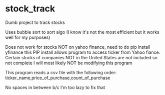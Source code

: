 # stock_track
Dumb project to track stocks

Uses bubble sort to sort algo (I know it's not the most efficient but it works well for my purposes)

Does not work for stocks NOT on yahoo finance, need to do 
  pip install yfinance
this PIP install allows program to access ticker from Yahoo fiance. Certain stocks of companies NOT in the United States are not included so not complete
I will most likely NOT be modifying this program


This program reads a csv file with the following order:
          ticker_name,price_of_purchase,count_of_purchase

No spaces in between b/c I'm too lazy to fix that
